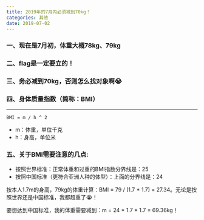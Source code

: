 ```yaml
---
title: 2019年的7月内必须减到70kg！
categories: 其他
date: 2019-07-02
---
```


### 一、现在是7月初，体重大概78kg、79kg

### 二、flag是一定要立的！

### 三、务必减到70kg，否则怎么找对象啊😭

### 四、身体质量指数（简称：BMI）
---

`BMI = m / h ^ 2`

* m：体重，单位千克
* h：身高，单位米

### 五、关于BMI需要注意的几点:
* 按照世界标准：正常体重和过重的BMI指数分界线是：25
* 按照中国标准（更符合亚洲人种的体型）：上面的分界线是：24

按本人1.7m的身高，79kg的体重计算：BMI = 79 / (1.7 * 1.7) = 27.34。无论是按照世界还是中国标准，我都超重了😭！

要想达到中国标准，我的体重需要减到：m = 24 \* 1.7 \* 1.7 = 69.36kg！


